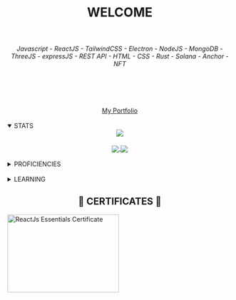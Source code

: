 <div align="center">
<h1 align="center">WELCOME</h1>
</div>

<br>

###### <p align="center">Javascript - ReactJS - TailwindCSS - Electron - NodeJS - MongoDB - ThreeJS - expressJS - REST API - HTML - CSS - Rust - Solana - Anchor - NFT</p>

<br>

<div align="center">
<h1 align="center">
<!-- 📫 How to reach me - joshmarkevans@gmail.com 📫 -->
</h1>
<a href="https://portfolio-edelweisspirate.vercel.app/">
    My Portfolio
</a>
</div>

<br>

<details open>
  <summary>STATS</summary>
  
  <div align="center">
    <a href="https://github.com/ryo-ma/github-profile-trophy">
      <img align="center" src="https://github-profile-trophy.vercel.app/?username=EdelweissPirate&rank=SSS,SS,S,AAA,AA,A,B,C&theme=darkhub&column=3" />
    </a>
  </div>

  <br>

  <div align="center">
    <a href="https://github.com/anuraghazra/github-readme-stats">
      <img align="center" src="https://github-readme-stats.vercel.app/api?username=EdelweissPirate&count_private=true&show_icons=true&theme=darkhub&include_all_commits" />
    </a>
    <a href="https://github.com/anuraghazra/github-readme-stats">
      <img align="center" src="https://github-readme-stats.vercel.app/api/top-langs/?username=EdelweissPirate&theme=darkhub" />
    </a>
  </div>
</details>

<br>

<details>
  <summary>PROFICIENCIES</summary>

  <div align="center">
    <h4 align="center">
    Javascript<br>
    HTML<br>
    CSS<br>
    SASS<br>
    React<br>
    Blender<br>
    Unreal Engine<br>
    Solana<br>
    Rust<br>
    Anchor<br>
    <h4>
  </div>
</details>
  
<br>
    
<details>
  <summary>LEARNING</summary>

  <div align="center">
    <h4 align="center">Solidity<br>
    More React</h4>
  </div>
</details>
  
<div align="center">
<h2 align="center">🤝 CERTIFICATES 🤝</h2>
</div>
  
<div align="left">
<img src='https://i.imgur.com/XDJBjjN.jpeg' alt="ReactJs Essentials Certificate" width="250" height="175" title="Click me" />
</div>





<!---
EdelweissPirate/EdelweissPirate is a ✨ special ✨ repository because its `README.md` (this file) appears on your GitHub profile.
You can click the Preview link to take a look at your changes.
--->
